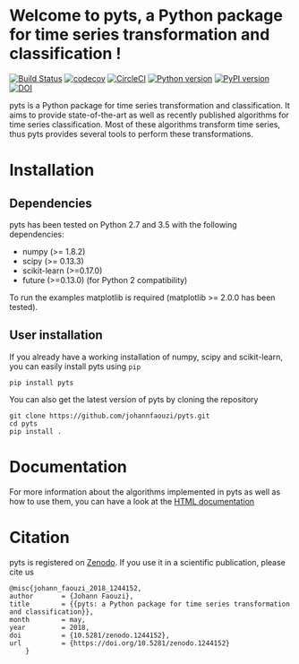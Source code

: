 Welcome to pyts, a Python package for time series transformation and classification !
=========================================================================================
[![Build Status](https://travis-ci.org/johannfaouzi/pyts.svg?branch=dev)](https://travis-ci.org/johannfaouzi/pyts)
[![codecov](https://codecov.io/gh/johannfaouzi/pyts/branch/master/graph/badge.svg)](https://codecov.io/gh/johannfaouzi/pyts)
[![CircleCI](https://circleci.com/gh/johannfaouzi/pyts.svg?style=shield)](https://circleci.com/gh/johannfaouzi/pyts)
[![Python version](https://img.shields.io/pypi/pyversions/pyts.svg)](https://img.shields.io/pypi/pyversions/pyts)
[![PyPI version](https://badge.fury.io/py/pyts.svg)](https://badge.fury.io/py/pyts)
[![DOI](https://zenodo.org/badge/DOI/10.5281/zenodo.1244152.svg)](https://doi.org/10.5281/zenodo.1244152)

pyts is a Python package for time series transformation and classification. It
aims to provide state-of-the-art as well as recently published algorithms
for time series classification. Most of these algorithms transform time series,
thus pyts provides several tools to perform these transformations.

# Installation

## Dependencies

pyts has been tested on Python 2.7 and 3.5 with the following dependencies:

- numpy (>= 1.8.2)
- scipy (>= 0.13.3)
- scikit-learn (>=0.17.0)
- future (>=0.13.0) (for Python 2 compatibility)

To run the examples matplotlib is required (matplotlib >= 2.0.0 has
been tested).

## User installation

If you already have a working installation of numpy, scipy and
scikit-learn, you can easily install pyts using ``pip``

    pip install pyts

You can also get the latest version of pyts by cloning the repository

    git clone https://github.com/johannfaouzi/pyts.git
    cd pyts
    pip install .


# Documentation

For more information about the algorithms implemented in pyts as well as
how to use them, you can have a look at the
[HTML documentation](https://johannfaouzi.github.io/pyts/)

# Citation

pyts is registered on [Zenodo](https://doi.org/10.5281/zenodo.1244152).
If you use it in a scientific publication, please cite us

    @misc{johann_faouzi_2018_1244152,
    author       = {Johann Faouzi},
    title        = {{pyts: a Python package for time series transformation and classification}},
    month        = may,
    year         = 2018,
    doi          = {10.5281/zenodo.1244152},
    url          = {https://doi.org/10.5281/zenodo.1244152}
		}
